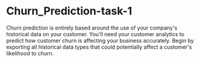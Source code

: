 # Churn_Prediction-task-1
Churn prediction is entirely based around the use of your company's historical data on your customer.
You'll need your customer analytics to predict how customer churn is affecting your business accurately.
Begin by exporting all historical data types that could potentially affect a customer's likelihood to churn.
